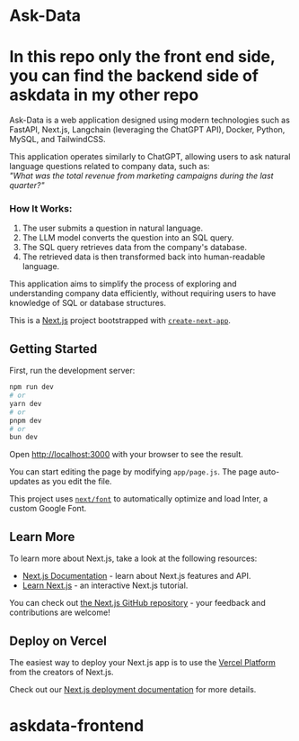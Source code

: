 # Ask-Data  


# In this repo only the front end side, you can find the backend side of askdata in my other repo

Ask-Data is a web application designed using modern technologies such as FastAPI, Next.js, Langchain (leveraging the ChatGPT API), Docker, Python, MySQL, and TailwindCSS.  

This application operates similarly to ChatGPT, allowing users to ask natural language questions related to company data, such as:  
*"What was the total revenue from marketing campaigns during the last quarter?"*  

### How It Works:  
1. The user submits a question in natural language.  
2. The LLM model converts the question into an SQL query.  
3. The SQL query retrieves data from the company's database.  
4. The retrieved data is then transformed back into human-readable language.  

This application aims to simplify the process of exploring and understanding company data efficiently, without requiring users to have knowledge of SQL or database structures.  





This is a [Next.js](https://nextjs.org/) project bootstrapped with [`create-next-app`](https://github.com/vercel/next.js/tree/canary/packages/create-next-app).

## Getting Started

First, run the development server:

```bash
npm run dev
# or
yarn dev
# or
pnpm dev
# or
bun dev
```

Open [http://localhost:3000](http://localhost:3000) with your browser to see the result.

You can start editing the page by modifying `app/page.js`. The page auto-updates as you edit the file.

This project uses [`next/font`](https://nextjs.org/docs/basic-features/font-optimization) to automatically optimize and load Inter, a custom Google Font.

## Learn More

To learn more about Next.js, take a look at the following resources:

- [Next.js Documentation](https://nextjs.org/docs) - learn about Next.js features and API.
- [Learn Next.js](https://nextjs.org/learn) - an interactive Next.js tutorial.

You can check out [the Next.js GitHub repository](https://github.com/vercel/next.js/) - your feedback and contributions are welcome!

## Deploy on Vercel

The easiest way to deploy your Next.js app is to use the [Vercel Platform](https://vercel.com/new?utm_medium=default-template&filter=next.js&utm_source=create-next-app&utm_campaign=create-next-app-readme) from the creators of Next.js.

Check out our [Next.js deployment documentation](https://nextjs.org/docs/deployment) for more details.
# askdata-frontend
